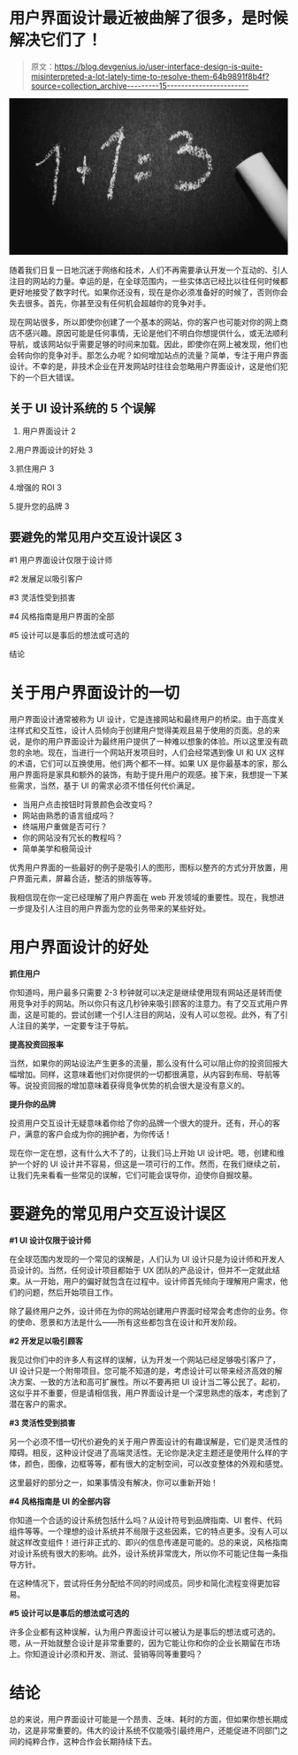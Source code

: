 # 用户界面设计最近被曲解了很多，是时候解决它们了！

> 原文：<https://blog.devgenius.io/user-interface-design-is-quite-misinterpreted-a-lot-lately-time-to-resolve-them-64b9891f8b4f?source=collection_archive---------15----------------------->

![](img/16db3b6849e69dd82372b73979f719dd.png)

随着我们日复一日地沉迷于网络和技术，人们不再需要承认开发一个互动的、引人注目的网站的力量。幸运的是，在全球范围内，一些实体店已经比以往任何时候都更好地接受了数字时代。如果你还没有，现在是你必须准备好的时候了，否则你会失去很多。首先，你甚至没有任何机会超越你的竞争对手。

现在网站很多，所以即使你创建了一个基本的网站，你的客户也可能对你的网上商店不感兴趣。原因可能是任何事情，无论是他们不明白你想提供什么，或无法顺利导航，或该网站似乎需要足够的时间来加载。因此，即使你在网上被发现，他们也会转向你的竞争对手。那怎么办呢？如何增加站点的流量？简单，专注于用户界面设计。不幸的是，非技术企业在开发网站时往往会忽略用户界面设计，这是他们犯下的一个巨大错误。

## **关于 UI 设计系统的 5 个误解**

1.  用户界面设计 2

2.用户界面设计的好处 3

3.抓住用户 3

4.增强的 ROI 3

5.提升您的品牌 3

## **要避免的常见用户交互设计误区 3**

#1 用户界面设计仅限于设计师

#2 发展足以吸引客户

#3 灵活性受到损害

#4 风格指南是用户界面的全部

#5 设计可以是事后的想法或可选的

结论

# 关于用户界面设计的一切

用户界面设计通常被称为 UI 设计，它是连接网站和最终用户的桥梁。由于高度关注样式和交互性，设计人员倾向于创建用户觉得美观且易于使用的页面。总的来说，是你的用户界面设计为最终用户提供了一种难以想象的体验。所以这里没有疏忽的余地。现在，当进行一个网站开发项目时，人们会经常遇到像 UI 和 UX 这样的术语，它们可以互换使用。他们两个都不一样。如果 UX 是你最基本的家，那么用户界面将是家具和额外的装饰，有助于提升用户的观感。接下来，我想提一下某些需求，当然，基于 UI 的需求必须不惜任何代价满足。

*   当用户点击按钮时背景颜色会改变吗？
*   网站由熟悉的语言组成吗？
*   终端用户重做是否可行？
*   你的网站没有冗长的教程吗？
*   简单美学和极简设计

优秀用户界面的一些最好的例子是吸引人的图形，图标以整齐的方式分开放置，用户界面元素，屏幕合适，整洁的排版等等。

我相信现在你一定已经理解了用户界面在 web 开发领域的重要性。现在，我想进一步提及引人注目的用户界面为您的业务带来的某些好处。

# 用户界面设计的好处

**抓住用户**

你知道吗，用户最多只需要 2-3 秒钟就可以决定是继续使用现有网站还是转而使用竞争对手的网站。所以你只有这几秒钟来吸引顾客的注意力。有了交互式用户界面，这是可能的。尝试创建一个引人注目的网站，没有人可以忽视。此外，有了引人注目的美学，一定要专注于导航。

**提高投资回报率**

当然，如果你的网站设法产生更多的流量，那么没有什么可以阻止你的投资回报大幅增加。同样，这意味着他们对你提供的一切都很满意，从内容到布局、导航等等。说投资回报的增加意味着获得竞争优势的机会很大是没有意义的。

**提升你的品牌**

投资用户交互设计无疑意味着你给了你的品牌一个很大的提升。还有，开心的客户，满意的客户会成为你的拥护者，为你传话！

现在你一定在想，这有什么大不了的，让我们马上开始 UI 设计吧。嗯，创建和维护一个好的 UI 设计并不容易，但这是一项可行的工作。然而，在我们继续之前，让我们先来看看一些常见的误解，它们可能会误导你，迫使你自掘坟墓。

# 要避免的常见用户交互设计误区

**#1 UI 设计仅限于设计师**

在全球范围内发现的一个常见的误解是，人们认为 UI 设计只是为设计师和开发人员设计的。当然，任何设计项目都始于 UX 团队的产品设计，但并不一定就此结束。从一开始，用户的偏好就包含在过程中。设计师首先倾向于理解用户需求，他们的问题，然后开始项目工作。

除了最终用户之外，设计师在为你的网站创建用户界面时经常会考虑你的业务。你的使命、愿景和方法是什么——所有这些都包含在设计和开发阶段。

**#2 开发足以吸引顾客**

我见过你们中的许多人有这样的误解，认为开发一个网站已经足够吸引客户了，UI 设计只是一个附带项目。您可能不知道的是，考虑设计可以带来经济高效的解决方案、一致的方法和高可扩展性。所以不要再把 UI 设计当二等公民了。起初，这似乎并不重要，但是请相信我，用户界面设计是一个深思熟虑的版本，考虑到了潜在客户的需求。

**#3 灵活性受到损害**

另一个必须不惜一切代价避免的关于用户界面设计的有趣误解是，它们是灵活性的障碍。相反，这种设计促进了高端灵活性。无论你是决定主题还是使用什么样的字体，颜色，图像，边框等等，都有很大的定制空间，可以改变整体的外观和感觉。

这里最好的部分之一，如果事情没有解决，你可以重新开始！

**#4 风格指南是 UI 的全部内容**

你知道一个合适的设计系统包括什么吗？从设计符号到品牌指南、UI 套件、代码组件等等。一个理想的设计系统并不局限于这些因素，它的特点更多。没有人可以就这样改变组件！进行非正式的、即兴的信息传递是可能的。总的来说，风格指南对设计系统有很大的影响。此外，设计系统非常庞大，所以你不可能记住每一条指导方针。

在这种情况下，尝试将任务分配给不同的时间成员。同步和简化流程变得更加容易。

**#5 设计可以是事后的想法或可选的**

许多企业都有这种误解，认为用户界面设计可以被认为是事后的想法或可选的。嗯，从一开始就整合设计是非常重要的，因为它能让你和你的企业长期留在市场上。你知道设计必须和开发、测试、营销等同等重要吗？

# 结论

总的来说，用户界面设计可能是一个昂贵、乏味、耗时的方面，但如果你想长期成功，这是非常重要的。伟大的设计系统不仅能吸引最终用户，还能促进不同部门之间的纯粹合作，这种合作会长期持续下去。